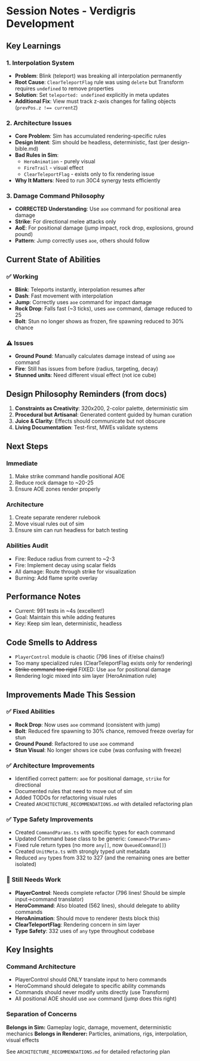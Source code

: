 # Session Notes - Verdigris Development

## Key Learnings

### 1. Interpolation System
- **Problem**: Blink (teleport) was breaking all interpolation permanently
- **Root Cause**: `ClearTeleportFlag` rule was using `delete` but Transform requires `undefined` to remove properties
- **Solution**: Set `teleported: undefined` explicitly in meta updates
- **Additional Fix**: View must track z-axis changes for falling objects (`prevPos.z !== currentZ`)

### 2. Architecture Issues
- **Core Problem**: Sim has accumulated rendering-specific rules
- **Design Intent**: Sim should be headless, deterministic, fast (per design-bible.md)
- **Bad Rules in Sim**:
  - `HeroAnimation` - purely visual
  - `FireTrail` - visual effect
  - `ClearTeleportFlag` - exists only to fix rendering issue
- **Why It Matters**: Need to run 30C4 synergy tests efficiently

### 3. Damage Command Philosophy  
- **CORRECTED Understanding**: Use `aoe` command for positional area damage
- **Strike**: For directional melee attacks only
- **AoE**: For positional damage (jump impact, rock drop, explosions, ground pound)
- **Pattern**: Jump correctly uses `aoe`, others should follow

## Current State of Abilities

### ✅ Working
- **Blink**: Teleports instantly, interpolation resumes after
- **Dash**: Fast movement with interpolation  
- **Jump**: Correctly uses `aoe` command for impact damage
- **Rock Drop**: Falls fast (~3 ticks), uses `aoe` command, damage reduced to 25
- **Bolt**: Stun no longer shows as frozen, fire spawning reduced to 30% chance

### ⚠️ Issues
- **Ground Pound**: Manually calculates damage instead of using `aoe` command
- **Fire**: Still has issues from before (radius, targeting, decay)
- **Stunned units**: Need different visual effect (not ice cube)

## Design Philosophy Reminders (from docs)

1. **Constraints as Creativity**: 320x200, 2-color palette, deterministic sim
2. **Procedural but Artisanal**: Generated content guided by human curation
3. **Juice & Clarity**: Effects should communicate but not obscure
4. **Living Documentation**: Test-first, MWEs validate systems

## Next Steps

### Immediate
1. Make strike command handle positional AOE
2. Reduce rock damage to ~20-25
3. Ensure AOE zones render properly

### Architecture 
1. Create separate renderer rulebook
2. Move visual rules out of sim
3. Ensure sim can run headless for batch testing

### Abilities Audit
- Fire: Reduce radius from current to ~2-3
- Fire: Implement decay using scalar fields
- All damage: Route through strike for visualization
- Burning: Add flame sprite overlay

## Performance Notes
- Current: 991 tests in ~4s (excellent!)
- Goal: Maintain this while adding features
- Key: Keep sim lean, deterministic, headless

## Code Smells to Address
- `PlayerControl` module is chaotic (796 lines of if/else chains!)
- Too many specialized rules (ClearTeleportFlag exists only for rendering)
- ~~Strike command too rigid~~ FIXED: Use `aoe` for positional damage
- Rendering logic mixed into sim layer (HeroAnimation rule)

## Improvements Made This Session

### ✅ Fixed Abilities
- **Rock Drop**: Now uses `aoe` command (consistent with jump)
- **Bolt**: Reduced fire spawning to 30% chance, removed freeze overlay for stun
- **Ground Pound**: Refactored to use `aoe` command
- **Stun Visual**: No longer shows ice cube (was confusing with freeze)

### ✅ Architecture Improvements
- Identified correct pattern: `aoe` for positional damage, `strike` for directional
- Documented rules that need to move out of sim
- Added TODOs for refactoring visual rules
- Created `ARCHITECTURE_RECOMMENDATIONS.md` with detailed refactoring plan

### ✅ Type Safety Improvements
- Created `CommandParams.ts` with specific types for each command
- Updated Command base class to be generic: `Command<TParams>`
- Fixed rule return types (no more `any[]`, now `QueuedCommand[]`)
- Created `UnitMeta.ts` with strongly typed unit metadata
- Reduced `any` types from 332 to 327 (and the remaining ones are better isolated)

### 🔴 Still Needs Work
- **PlayerControl**: Needs complete refactor (796 lines! Should be simple input→command translator)
- **HeroCommand**: Also bloated (562 lines), should delegate to ability commands
- **HeroAnimation**: Should move to renderer (tests block this)
- **ClearTeleportFlag**: Rendering concern in sim layer
- **Type Safety**: 332 uses of `any` type throughout codebase

## Key Insights

### Command Architecture
- PlayerControl should ONLY translate input to hero commands
- HeroCommand should delegate to specific ability commands
- Commands should never modify units directly (use Transform)
- All positional AOE should use `aoe` command (jump does this right)

### Separation of Concerns
**Belongs in Sim:** Gameplay logic, damage, movement, deterministic mechanics
**Belongs in Renderer:** Particles, animations, rigs, interpolation, visual effects

See `ARCHITECTURE_RECOMMENDATIONS.md` for detailed refactoring plan